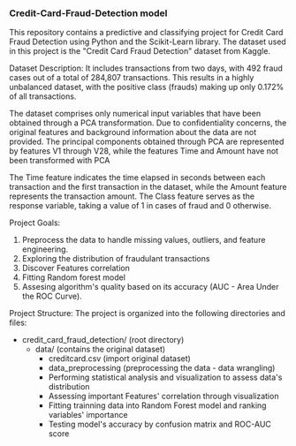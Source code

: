 ### Credit-Card-Fraud-Detection model

This repository contains a predictive and classifying project for Credit Card Fraud Detection using Python and the Scikit-Learn library. The dataset used in this project is the "Credit Card Fraud Detection" dataset from Kaggle.

Dataset Description:
It includes transactions from two days, with 492 fraud cases out of a total of 284,807 transactions. This results in a highly unbalanced dataset, with the positive class (frauds) making up only 0.172% of all transactions.

The dataset comprises only numerical input variables that have been obtained through a PCA transformation. Due to confidentiality concerns, the original features and background information about the data are not provided. The principal components obtained through PCA are represented by features V1 through V28, while the features Time and Amount have not been transformed with PCA

The Time feature indicates the time elapsed in seconds between each transaction and the first transaction in the dataset, while the Amount feature represents the transaction amount. The Class feature serves as the response variable, taking a value of 1 in cases of fraud and 0 otherwise.

Project Goals:
1. Preprocess the data to handle missing values, outliers, and feature engineering.
2. Exploring the distribution of fraudulant transactions
3. Discover Features correlation
4. Fitting Random forest model
5. Assesing algorithm's quality based on its accuracy (AUC - Area Under the ROC Curve).

Project Structure:
The project is organized into the following directories and files:
- credit_card_fraud_detection/ (root directory)
  - data/ (contains the original dataset)
    - creditcard.csv (import original dataset)
    - data_preprocessing  (preprocessing the data - data wrangling)
    - Performing statistical analysis and visualization to assess data's distribution
    - Assessing important Features' correlation through visualization 
    - Fitting trainning data into Random Forest model and ranking variables' importance
    - Testing model's accuracy by confusion matrix and ROC-AUC score
